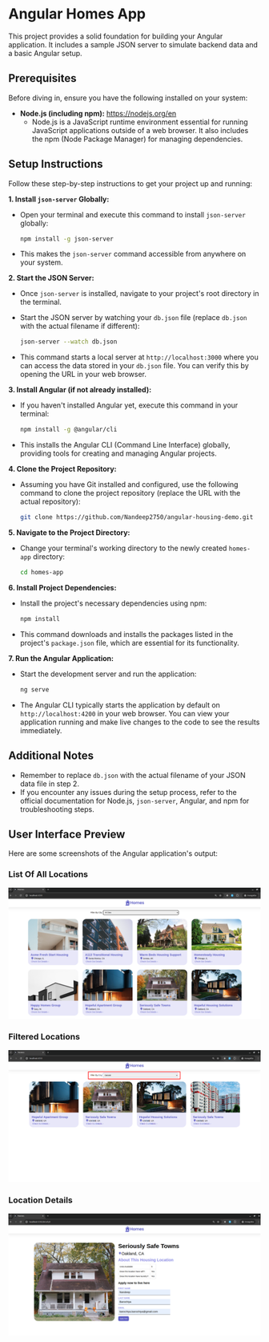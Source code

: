 # Angular Homes App

This project provides a solid foundation for building your Angular application. It includes a sample JSON server to simulate backend data and a basic Angular setup.

## Prerequisites

Before diving in, ensure you have the following installed on your system:

- **Node.js (including npm):** <https://nodejs.org/en>
  - Node.js is a JavaScript runtime environment essential for running JavaScript applications outside of a web browser. It also includes the npm (Node Package Manager) for managing dependencies.

## Setup Instructions

Follow these step-by-step instructions to get your project up and running:

**1. Install `json-server` Globally:**

- Open your terminal and execute this command to install `json-server` globally:

  ```bash
  npm install -g json-server
  ```

- This makes the `json-server` command accessible from anywhere on your system.

**2. Start the JSON Server:**

- Once `json-server` is installed, navigate to your project's root directory in the terminal.
- Start the JSON server by watching your `db.json` file (replace `db.json` with the actual filename if different):

  ```bash
  json-server --watch db.json
  ```

- This command starts a local server at `http://localhost:3000` where you can access the data stored in your `db.json` file. You can verify this by opening the URL in your web browser.

**3. Install Angular (if not already installed):**

- If you haven't installed Angular yet, execute this command in your terminal:

  ```bash
  npm install -g @angular/cli
  ```

- This installs the Angular CLI (Command Line Interface) globally, providing tools for creating and managing Angular projects.

**4. Clone the Project Repository:**

- Assuming you have Git installed and configured, use the following command to clone the project repository (replace the URL with the actual repository):

  ```bash
  git clone https://github.com/Nandeep2750/angular-housing-demo.git
  ```

**5. Navigate to the Project Directory:**

- Change your terminal's working directory to the newly created `homes-app` directory:

  ```bash
  cd homes-app
  ```

**6. Install Project Dependencies:**

- Install the project's necessary dependencies using npm:

  ```bash
  npm install
  ```

- This command downloads and installs the packages listed in the project's `package.json` file, which are essential for its functionality.

**7. Run the Angular Application:**

- Start the development server and run the application:

  ```bash
  ng serve
  ```

- The Angular CLI typically starts the application by default on `http://localhost:4200` in your web browser. You can view your application running and make live changes to the code to see the results immediately.

## Additional Notes

- Remember to replace `db.json` with the actual filename of your JSON data file in step 2.
- If you encounter any issues during the setup process, refer to the official documentation for Node.js, `json-server`, Angular, and npm for troubleshooting steps.

## User Interface Preview

Here are some screenshots of the Angular application's output:

### List Of All Locations

![List of all locations](screenshots/locations-list.png)

### Filtered Locations

![Filtered locations](screenshots/locations-filtered.png)

### Location Details

![Location details](screenshots/location-info.png)
